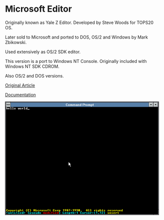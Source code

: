 # Microsoft Editor

Originally known as Yale Z Editor. Developed by Steve Woods for TOPS20 OS.

Later sold to Microsoft and ported to DOS, OS/2 and Windows by Mark Zbikowski.

Used extensively as OS/2 SDK editor.

This version is a port to Windows NT Console. Originally included with Windows NT SDK CDROM.

Also OS/2 and DOS versions.

[Original Article](https://virtuallyfun.com/wordpress/2018/03/11/microsoft-editor/)

[Documentation](msed-uguide-1988.pdf)

![Screenshot](ntmep.png)
